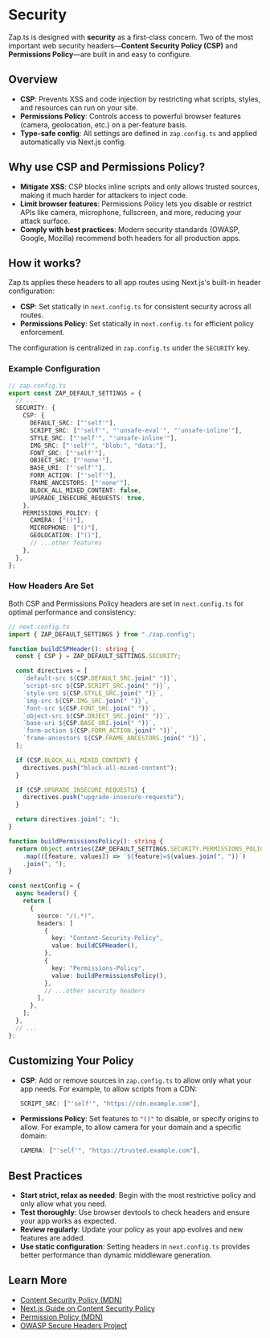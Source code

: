 # Security

Zap.ts is designed with **security** as a first-class concern. Two of the most important web security headers—**Content Security Policy (CSP)** and **Permissions Policy**—are built in and easy to configure.

## Overview

- **CSP**: Prevents XSS and code injection by restricting what scripts, styles, and resources can run on your site.
- **Permissions Policy**: Controls access to powerful browser features (camera, geolocation, etc.) on a per-feature basis.
- **Type-safe config**: All settings are defined in `zap.config.ts` and applied automatically via Next.js config.

## Why use CSP and Permissions Policy?

- **Mitigate XSS**: CSP blocks inline scripts and only allows trusted sources, making it much harder for attackers to inject code.
- **Limit browser features**: Permissions Policy lets you disable or restrict APIs like camera, microphone, fullscreen, and more, reducing your attack surface.
- **Comply with best practices**: Modern security standards (OWASP, Google, Mozilla) recommend both headers for all production apps.

## How it works?

Zap.ts applies these headers to all app routes using Next.js's built-in header configuration:
- **CSP**: Set statically in `next.config.ts` for consistent security across all routes.
- **Permissions Policy**: Set statically in `next.config.ts` for efficient policy enforcement.

The configuration is centralized in `zap.config.ts` under the `SECURITY` key.

### Example Configuration

```ts
// zap.config.ts
export const ZAP_DEFAULT_SETTINGS = {
  // ...
  SECURITY: {
    CSP: {
      DEFAULT_SRC: ["'self'"],
      SCRIPT_SRC: ["'self'", "'unsafe-eval'", "'unsafe-inline'"],
      STYLE_SRC: ["'self'", "'unsafe-inline'"],
      IMG_SRC: ["'self'", "blob:", "data:"],
      FONT_SRC: ["'self'"],
      OBJECT_SRC: ["'none'"],
      BASE_URI: ["'self'"],
      FORM_ACTION: ["'self'"],
      FRAME_ANCESTORS: ["'none'"],
      BLOCK_ALL_MIXED_CONTENT: false,
      UPGRADE_INSECURE_REQUESTS: true,
    },
    PERMISSIONS_POLICY: {
      CAMERA: ["()"],
      MICROPHONE: ["()"],
      GEOLOCATION: ["()"],
      // ...other features
    },
  },
};
```

### How Headers Are Set

Both CSP and Permissions Policy headers are set in `next.config.ts` for optimal performance and consistency:

```ts
// next.config.ts
import { ZAP_DEFAULT_SETTINGS } from "./zap.config";

function buildCSPHeader(): string {
  const { CSP } = ZAP_DEFAULT_SETTINGS.SECURITY;

  const directives = [
    `default-src ${CSP.DEFAULT_SRC.join(" ")}`,
    `script-src ${CSP.SCRIPT_SRC.join(" ")}`,
    `style-src ${CSP.STYLE_SRC.join(" ")}`,
    `img-src ${CSP.IMG_SRC.join(" ")}`,
    `font-src ${CSP.FONT_SRC.join(" ")}`,
    `object-src ${CSP.OBJECT_SRC.join(" ")}`,
    `base-uri ${CSP.BASE_URI.join(" ")}`,
    `form-action ${CSP.FORM_ACTION.join(" ")}`,
    `frame-ancestors ${CSP.FRAME_ANCESTORS.join(" ")}`,
  ];

  if (CSP.BLOCK_ALL_MIXED_CONTENT) {
    directives.push("block-all-mixed-content");
  }

  if (CSP.UPGRADE_INSECURE_REQUESTS) {
    directives.push("upgrade-insecure-requests");
  }

  return directives.join("; ");
}

function buildPermissionsPolicy(): string {
  return Object.entries(ZAP_DEFAULT_SETTINGS.SECURITY.PERMISSIONS_POLICY)
    .map(([feature, values]) => `${feature}=${values.join(", ")}`)
    .join(", ");
}

const nextConfig = {
  async headers() {
    return [
      {
        source: "/(.*)",
        headers: [
          {
            key: "Content-Security-Policy",
            value: buildCSPHeader(),
          },
          {
            key: "Permissions-Policy",
            value: buildPermissionsPolicy(),
          },
          // ...other security headers
        ],
      },
    ];
  },
  // ...
};
```

## Customizing Your Policy

- **CSP**: Add or remove sources in `zap.config.ts` to allow only what your app needs. For example, to allow scripts from a CDN:
  ```ts
  SCRIPT_SRC: ["'self'", "https://cdn.example.com"],
  ```
- **Permissions Policy**: Set features to `"()"` to disable, or specify origins to allow. For example, to allow camera for your domain and a specific domain:
  ```ts
  CAMERA: ["'self'", "https://trusted.example.com"],
  ```

## Best Practices

- **Start strict, relax as needed**: Begin with the most restrictive policy and only allow what you need.
- **Test thoroughly**: Use browser devtools to check headers and ensure your app works as expected.
- **Review regularly**: Update your policy as your app evolves and new features are added.
- **Use static configuration**: Setting headers in `next.config.ts` provides better performance than dynamic middleware generation.

## Learn More

- [Content Security Policy (MDN)](https://developer.mozilla.org/en-US/docs/Web/HTTP/CSP)
- [Next.js Guide on Content Security Policy](https://nextjs.org/docs/app/guides/content-security-policy)
- [Permission Policy (MDN)](https://developer.mozilla.org/en-US/docs/Web/HTTP/Guides/Permissions_Policy)
- [OWASP Secure Headers Project](https://owasp.org/www-project-secure-headers/)
